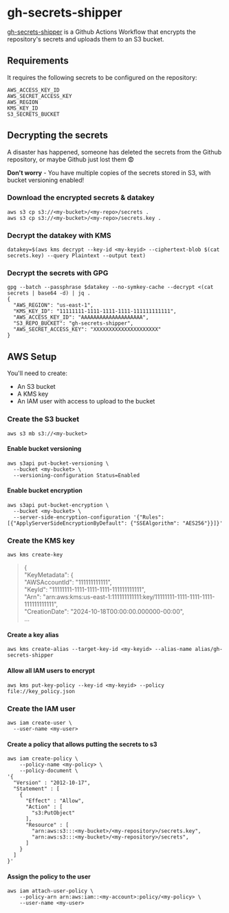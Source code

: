 # gh-secrets-shipper
[gh-secrets-shipper](gh-secrets-shipper.yml) is a Github Actions Workflow that encrypts the repository's secrets and uploads them to an S3 bucket.

## Requirements
It requires the following secrets to be configured on the repository:
```
AWS_ACCESS_KEY_ID
AWS_SECRET_ACCESS_KEY
AWS_REGION
KMS_KEY_ID
S3_SECRETS_BUCKET
```

## Decrypting the secrets
A disaster has happened, someone has deleted the secrets from the Github repository, or maybe Github just lost them :fearful:

**Don't worry** - You have multiple copies of the secrets stored in S3, with bucket versioning enabled!

### Download the encrypted secrets & datakey
```
aws s3 cp s3://<my-bucket>/<my-repo>/secrets .
aws s3 cp s3://<my-bucket>/<my-repo>/secrets.key .
```

### Decrypt the datakey with KMS
```
datakey=$(aws kms decrypt --key-id <my-keyid> --ciphertext-blob $(cat secrets.key) --query Plaintext --output text)
```

### Decrypt the secrets with GPG
```
gpg --batch --passphrase $datakey --no-symkey-cache --decrypt <(cat secrets | base64 -d) | jq .
{
  "AWS_REGION": "us-east-1",
  "KMS_KEY_ID": "11111111-1111-1111-1111-111111111111",
  "AWS_ACCESS_KEY_ID": "AAAAAAAAAAAAAAAAAAAA",
  "S3_REPO_BUCKET": "gh-secrets-shipper",
  "AWS_SECRET_ACCESS_KEY": "XXXXXXXXXXXXXXXXXXXXX"
}
```

## AWS Setup
You'll need to create:
* An S3 bucket
* A KMS key
* An IAM user with access to upload to the bucket

### Create the S3 bucket
```
aws s3 mb s3://<my-bucket>
```

#### Enable bucket versioning
```
aws s3api put-bucket-versioning \
  --bucket <my-bucket> \
  --versioning-configuration Status=Enabled
```

#### Enable bucket encryption
```
aws s3api put-bucket-encryption \
  --bucket <my-bucket> \
  --server-side-encryption-configuration '{"Rules": [{"ApplyServerSideEncryptionByDefault": {"SSEAlgorithm": "AES256"}}]}'
```

### Create the KMS key
```
aws kms create-key
```

> {  
    "KeyMetadata": {  
        "AWSAccountId": "111111111111",  
        "KeyId": "11111111-1111-1111-1111-111111111111",  
        "Arn": "arn:aws:kms:us-east-1:111111111111:key/11111111-1111-1111-1111-111111111111",  
        "CreationDate": "2024-10-18T00:00:00.000000-00:00",  
        ...

#### Create a key alias
```
aws kms create-alias --target-key-id <my-keyid> --alias-name alias/gh-secrets-shipper
```

#### Allow all IAM users to encrypt
```
aws kms put-key-policy --key-id <my-keyid> --policy file://key_policy.json
```

### Create the IAM user
```
aws iam create-user \
  --user-name <my-user>
```

#### Create a policy that allows putting the secrets to s3
```
aws iam create-policy \
    --policy-name <my-policy> \
    --policy-document \
'{
  "Version" : "2012-10-17",
  "Statement" : [
    {
      "Effect" : "Allow",
      "Action" : [
        "s3:PutObject"
      ],
      "Resource" : [
        "arn:aws:s3:::<my-bucket>/<my-repository>/secrets.key",
        "arn:aws:s3:::<my-bucket>/<my-repository>/secrets",
      ]
    }
  ]
}'
```

#### Assign the policy to the user
```
aws iam attach-user-policy \
    --policy-arn arn:aws:iam::<my-account>:policy/<my-policy> \
    --user-name <my-user>
```
